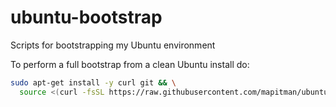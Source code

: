 # ubuntu-bootstrap

Scripts for bootstrapping my Ubuntu environment

To perform a full bootstrap from a clean Ubuntu install do:

```sh
sudo apt-get install -y curl git && \
  source <(curl -fsSL https://raw.githubusercontent.com/mapitman/ubuntu-bootstrap/initial-dev/full-bootstrap.sh)
```
